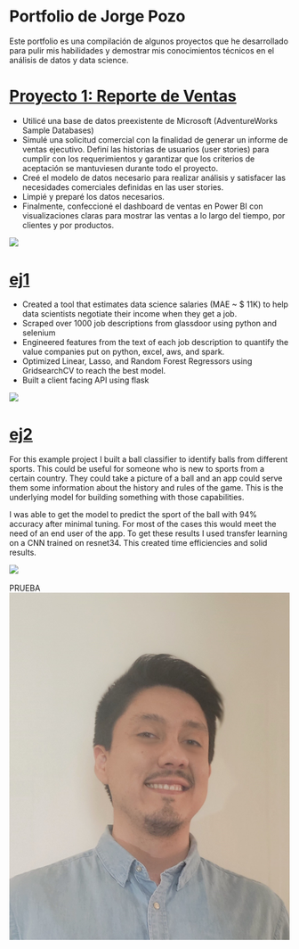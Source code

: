 # Portfolio de Jorge Pozo
Este portfolio es una compilación de algunos proyectos que he desarrollado para pulir mis habilidades y demostrar mis conocimientos técnicos en el análisis de datos y data science.

# [Proyecto 1: Reporte de Ventas](https://github.com/PlayingNumbers/ds_salary_projEDITAR) 
* Utilicé una base de datos preexistente de Microsoft (AdventureWorks Sample Databases)
* Simulé una solicitud comercial con la finalidad de generar un informe de ventas ejecutivo. Definí las historias de usuarios (user stories) para cumplir con los requerimientos y garantizar que los criterios de aceptación se mantuviesen durante todo el proyecto.
* Creé el modelo de datos necesario para realizar análisis y satisfacer las necesidades comerciales definidas en las user stories.
* Limpié y preparé los datos necesarios.
* Finalmente, confeccioné el dashboard de ventas en Power BI con visualizaciones claras para mostrar las ventas a lo largo del tiempo, por clientes y por productos.

![](/images/positions_by_state.png)


# [ej1](https://github.com/PlayingNumbers/ds_salary_projEDITAR) 
* Created a tool that estimates data science salaries (MAE ~ $ 11K) to help data scientists negotiate their income when they get a job.
* Scraped over 1000 job descriptions from glassdoor using python and selenium
* Engineered features from the text of each job description to quantify the value companies put on python, excel, aws, and spark. 
* Optimized Linear, Lasso, and Random Forest Regressors using GridsearchCV to reach the best model. 
* Built a client facing API using flask 

![](/images/positions_by_state.png)


# [ej2](https://github.com/PlayingNumbers/ball_image_classifierEDITAR) 
For this example project I built a ball classifier to identify balls from different sports. This could be useful for someone who is new to sports from a certain country. They could take a picture of a ball and an app could serve them some information about the history and rules of the game. This is the underlying model for building something with those capabilities. 

I was able to get the model to predict the sport of the ball with 94% accuracy after minimal tuning. For most of the cases this would meet the need of an end user of the app. To get these results I used transfer learning on a CNN trained on resnet34. This created time efficiencies and solid results. 

![](/images/matrix_results.png)



PRUEBA
![](/imagen/FOTO.png)
